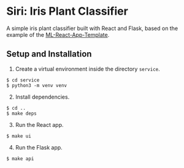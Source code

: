 # Siri: Iris Plant Classifier

A simple iris plant classifier built with React and Flask, based on the example of the [ML-React-App-Template](https://github.com/kb22/ML-React-App-Template).

## Setup and Installation
1. Create a virtual environment inside the directory `service`.
```
$ cd service
$ python3 -m venv venv
```

2. Install dependencies.
```
$ cd ..
$ make deps
```

3. Run the React app.
```
$ make ui
```

4. Run the Flask app.
```
$ make api
```
